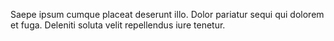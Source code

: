 Saepe ipsum cumque placeat deserunt illo.
Dolor pariatur sequi qui dolorem et fuga.
Deleniti soluta velit repellendus iure tenetur.